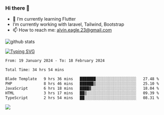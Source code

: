 ### Hi there 👋
- 🌱 I’m currently learning Flutter
-  I’m currently working with laravel, Tailwind, Bootstrap
- 📫 How to reach me: alvin.eagle.23@gmail.com



![github stats](https://github-readme-stats.vercel.app/api?username=alvnfaiz&show_icons=true)


[![Typing SVG](http://readme-typing-svg.herokuapp.com?font=Montserrat&color=%2336BCF7&duration=4000&center=true&lines=Alvin+Faiz;Fullstack+Developer;PHP%2C+Java%2C+Javascript%2C+Python;Laravel%2C+Vue%202%2C+Tailwind%2C+Bootstrap)](https://git.io/typing-svg)

<!--[![Alvnfaiz wakatime stats](https://github-readme-stats.vercel.app/api/wakatime?username=alvnfaiz&layout=compact&theme=dracula)](https://github.com/anuraghazra/github-readme-stats)

<!--START_SECTION:waka-->

```txt
From: 19 January 2024 - To: 18 February 2024

Total Time: 34 hrs 54 mins

Blade Template   9 hrs 36 mins   ███████░░░░░░░░░░░░░░░░░░   27.48 %
PHP              8 hrs 46 mins   ██████▒░░░░░░░░░░░░░░░░░░   25.10 %
JavaScript       6 hrs 18 mins   ████▓░░░░░░░░░░░░░░░░░░░░   18.04 %
HTML             3 hrs 17 mins   ██▒░░░░░░░░░░░░░░░░░░░░░░   09.39 %
TypeScript       2 hrs 54 mins   ██░░░░░░░░░░░░░░░░░░░░░░░   08.31 %
```

<!--END_SECTION:waka-->

  <!-- Change the `github-readme-stats.anuraghazra1.vercel.app` to `github-readme-stats.vercel.app`  -->
  <img align="center" src="https://github-readme-stats.anuraghazra1.vercel.app/api/top-langs/?username=alvnfaiz&layout=compact" />
<!--
**alvnfaiz/alvnfaiz** is a ✨ _special_ ✨ repository because its `README.md` (this file) appears on your GitHub profile.

Here are some ideas to get you started:

- 🔭 I’m currently working on ...
- 🌱 I’m currently learning ...
- 👯 I’m looking to collaborate on ...
- 🤔 I’m looking for help with ...
- 💬 Ask me about ...
- 📫 How to reach me: ...
- 😄 Pronouns: ...
- ⚡ Fun fact: ...
-->

